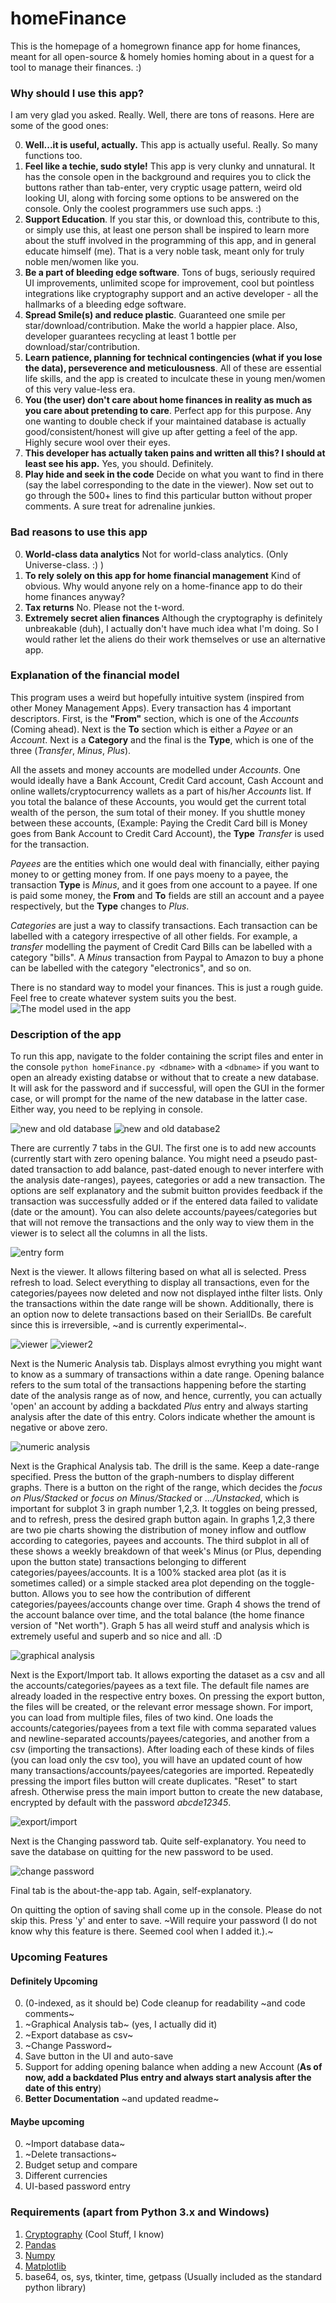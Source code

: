 # homeFinance

This is the homepage of a homegrown finance app for home finances, meant for all open-source & homely homies homing about in a quest for a tool to manage their finances. :)

### Why should I use this app?
I am very glad you asked. Really. Well, there are tons of reasons. Here are some of the good ones:

0. **Well...it is useful, actually.** This app is actually useful. Really. So many functions too.
1. **Feel like a techie, sudo style!** This app is very clunky and unnatural. It has the console open in the background and requires you to click the buttons rather than tab-enter, very cryptic usage pattern, weird old looking UI, along with forcing some options to be answered on the console. Only the coolest programmers use such apps. :)
2. **Support Education**. If you star this, or download this, contribute to this, or simply use this, at least one person shall be inspired to learn more about the stuff involved in the programming of this app, and in general educate himself (me). That is a very noble task, meant only for truly noble men/women like you. 
3. **Be a part of bleeding edge software**. Tons of bugs, seriously required UI improvements, unlimited scope for improvement, cool but pointless integrations like cryptography support and an active developer - all the hallmarks of a bleeding edge software.
4. **Spread Smile(s) and reduce plastic**. Guaranteed one smile per star/download/contribution. Make the world a happier place. Also, developer guarantees recycling at least 1 bottle per download/star/contribution.
5. **Learn patience, planning for technical contingencies (what if you lose the data), perseverence and meticulousness**. All of these are essential life skills, and the app is created to inculcate these in young men/women of this very value-less era.
6. **You (the user) don't care about home finances in reality as much as you care about pretending to care**. Perfect app for this purpose. Any one wanting to double check if your maintained database is actually good/consistent/honest will give up after getting a feel of the app. Highly secure wool over their eyes.
7. **This developer has actually taken pains and written all this? I should at least see his app.** Yes, you should. Definitely.
8. **Play hide and seek in the code** Decide on what you want to find in there (say the label corresponding to the date in the viewer). Now set out to go through the 500+ lines to find this particular button without proper comments. A sure treat for adrenaline junkies.

### Bad reasons to use this app
0. **World-class data analytics** Not for world-class analytics. (Only Universe-class. :) )
1. **To rely solely on this app for home financial management** Kind of obvious. Why would anyone rely on a home-finance app to do their home finances anyway?
2. **Tax returns** No. Please not the t-word.
3. **Extremely secret alien finances** Although the cryptography is definitely unbreakable (duh), I actually don't have much idea what I'm doing. So I would rather let the aliens do their work themselves or use an alternative app.

### Explanation of the financial model
This program uses a weird but hopefully intuitive system (inspired from other Money Management Apps). Every transaction has 4 important descriptors. First, is the **"From"** section, which is one of the *Accounts* (Coming ahead). Next is the **To** section which is either a *Payee* or an *Account*. Next is a **Category** and the final is the **Type**, which is one of the three (*Transfer*, *Minus*, *Plus*).

All the assets and money accounts are modelled under *Accounts*. One would ideally have a Bank Account, Credit Card account, Cash Account and online wallets/cryptocurrency wallets as a part of his/her *Accounts* list. If you total the balance of these Accounts, you would get the current total wealth of the person, the sum total of their money. If you shuttle money between these accounts, (Example: Paying the Credit Card bill is Money goes from Bank Account to Credit Card Account), the **Type** *Transfer* is used for the transaction.

*Payees* are the entities which one would deal with financially, either paying money to or getting money from. If one pays moeny to a payee, the transaction **Type** is *Minus*, and it goes from one account to a payee. If one is paid some money, the **From** and **To** fields are still an account and a payee respectively, but the **Type** changes to *Plus*.

*Categories* are just a way to classify transactions. Each transaction can be labelled with a category irrespective of all other fields. For example, a *transfer* modelling the payment of Credit Card Bills can be labelled with a category "bills". A *Minus* transaction from Paypal to Amazon to buy a phone can be labelled with the category "electronics", and so on.

There is no standard way to model your finances. This is just a rough guide. Feel free to create whatever system suits you the best.
![The model used in the app](demo_png/demo.png)

### Description of the app
To run this app, navigate to the folder containing the script files and enter in the console `python homeFinance.py <dbname>` with a `<dbname>` if you want to open an already existing databse or without that to create a new database. It will ask for the password and if successful, will open the GUI in the former case, or will prompt for the name of the new database in the latter case. Either way, you need to be replying in console.

![new and old database](demo_png/demo1.png)
![new and old database2](demo_png/demo2.png)

There are currently 7 tabs in the GUI. The first one is to add new accounts (currently start with zero opening balance. You might need a pseudo past-dated transaction to add balance, past-dated enough to never interfere with the analysis date-ranges), payees, categories or add a new transaction. The options are self explanatory and the submit buitton provides feedback if the transaction was successfully added or if the entered data failed to validate (date or the amount). You can also delete accounts/payees/categories but that will not remove the transactions and the only way to view them in the viewer is to select all the columns in all the lists. 

![entry form](demo_png/demo3.png)

Next is the viewer. It allows filtering based on what all is selected. Press refresh to load. Select everything to display all transactions, even for the categories/payees now deleted and now not displayed inthe filter lists. Only the transactions within the date range will be shown. Additionally, there is an option now to delete transactions based on their SerialIDs. Be carefult since this is irreversible, ~and is currently experimental~.

![viewer](demo_png/demo4.png)
![viewer2](demo_png/demo7.png)

Next is the Numeric Analysis tab. Displays almost evrything you might want to know as a summary of transactions within a date range. Opening balance refers to the sum total of the transactions happening before the starting date of the analysis range as of now, and hence, currently, you can actually 'open' an account by adding a backdated *Plus* entry and always starting analysis after the date of this entry. Colors indicate whether the amount is negative or above zero.

![numeric analysis](demo_png/demo5.png)

Next is the Graphical Analysis tab. The drill is the same. Keep a date-range specified. Press the button of the graph-numbers to display different graphs. There is a button on the right of the range, which decides the *focus on Plus/Stacked* or *focus on Minus/Stacked* or *.../Unstacked*, which is important for subplot 3 in graph number 1,2,3. It toggles on being pressed, and to refresh, press the desired graph button again. In graphs 1,2,3 there are two pie charts showing the distribution of money inflow and outflow according to categories, payees and accounts. The third subplot in all of these shows a weekly breakdown of that week's Minus (or Plus, depending upon the button state) transactions belonging to different categories/payees/accounts. It is a 100% stacked area plot (as it is sometimes called) or a simple stacked area plot depending on the toggle-button. Allows you to see how the contribution of different categories/payees/accounts change over time. Graph 4 shows the trend of the account balance over time, and the total balance (the home finance version of "Net worth"). Graph 5 has all weird stuff and analysis which is extremely useful and superb and so nice and all. :D

![graphical analysis](demo_png/demo8.png)

Next is the Export/Import tab. It allows exporting the dataset as a csv and all the accounts/categories/payees as a text file. The default file names are already loaded in the respective entry boxes. On pressing the export button, the files will be created, or the relevant error message shown. For import, you can load from multiple files, files of two kind. One loads the accounts/categories/payees from a text file with comma separated values and newline-separated accounts/payees/categories, and another from a csv (importing the transactions). After loading each of these kinds of files (you can load only the csv too), you will have an updated count of how many transactions/accounts/payees/categories are imported. Repeatedly pressing the import files button will create duplicates. "Reset" to start afresh. Otherwise press the main import button to create the new database, encrypted by default with the password *abcde12345*.

![export/import](demo_png/demo9.png)

Next is the Changing password tab. Quite self-explanatory. You need to save the database on quitting for the new password to be used.

![change password](demo_png/demo10.png)

Final tab is the about-the-app tab. Again, self-explanatory.


On quitting the option of saving shall come up in the console. Please do not skip this. Press 'y' and enter to save. ~Will require your password (I do not know why this feature is there. Seemed cool when I added it.).~


### Upcoming Features
#### Definitely Upcoming
0. (0-indexed, as it should be) Code cleanup for readability ~and code comments~
1. ~Graphical Analysis tab~ (yes, I actually did it)
2. ~Export database as csv~
3. ~Change Password~
4. Save button in the UI and auto-save
5. Support for adding opening balance when adding a new Account (**As of now, add a backdated Plus entry and always start analysis after the date of this entry**)
6. **Better Documentation** ~and updated readme~
#### Maybe upcoming
0. ~Import database data~
1. ~Delete transactions~
2. Budget setup and compare
3. Different currencies
4. UI-based password entry

### Requirements (apart from Python 3.x and Windows)
1. [Cryptography](https://pypi.org/project/cryptography/) (Cool Stuff, I know)
2. [Pandas](https://pypi.org/project/pandas/)
3. [Numpy](https://pypi.org/project/numpy/)
4. [Matplotlib](https://pypi.org/project/matplotlib/)
5. base64, os, sys, tkinter, time, getpass (Usually included as the standard python library)
